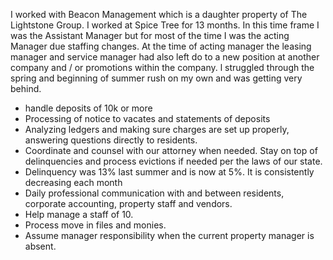 I worked with Beacon Management which is a daughter property of The Lightstone Group.  I worked at Spice Tree for 13 months.  In this time frame I was the Assistant Manager but for most of the time I was the acting Manager due staffing changes.  At the time of acting manager the leasing manager and service manager had also left do to a new position at another company and / or promotions within the company.  l struggled through the spring and beginning of summer rush on my own and was getting very behind. 

- handle deposits of 10k or more
- Processing of notice to vacates and statements of deposits
- Analyzing ledgers and making sure charges are set up properly, answering questions directly to residents.
- Coordinate and counsel with our attorney when needed. Stay on top of delinquencies and process evictions if needed per the laws of our state. 
- Delinquency was 13% last summer and is now at 5%. It is consistently decreasing each month
- Daily professional communication with and between residents, corporate accounting, property staff and vendors.
- Help manage a staff of 10.
- Process move in files and monies.
- Assume manager responsibility when the current property manager is absent.
<!--stackedit_data:
eyJoaXN0b3J5IjpbMTM1NTMyMTEzMCw2OTg4MTE2MV19
-->